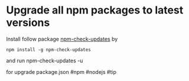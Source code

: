 <!--
title: Upgrade all npm packages to latest versions
date: 30.12.2013 15:36:31
author: Roman Ožana <ozana@omdesign.cz>
tags: nodejs, npm, tip
-->


# Upgrade all npm packages to latest versions

Install follow package [npm-check-updates](https://npmjs.org/package/npm-check-updates) by


    npm install -g npm-check-updates


 and run 
    npm-check-updates -u


 for upgrade package.json #npm #nodejs #tip